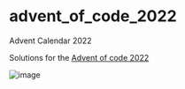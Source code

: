 # advent_of_code_2022
Advent Calendar 2022

Solutions for the [Advent of code 2022](https://adventofcode.com/2022/)

![image](https://user-images.githubusercontent.com/19887541/144305605-40170818-f0b4-4875-83ef-9c3c9cd325f3.png)
